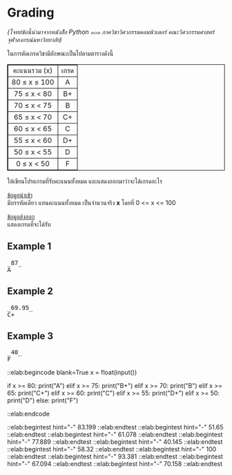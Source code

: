 # Grading

*(โจทย์ข้อนี้นำมาจากหนังสืิอ Python ๑๐๑ ภาควิชาวิศวกรรมคอมพิวเตอร์ คณะวิศวกรรมศาสตร์ จุฬาลงกรณ์มหาวิทยาลัย)*  

ในการตัดเกรดวิชามีลักษณะเป็นไปตามตารางดังนี้

<style>
table,tr,td{
    border: 1px solid black;
    text-align: center;
}
</style>

<table>
<tr><td>คะแนนรวม (x)</td><td>เกรด</td></tr>
<tr><td>80 ≤ x ≤ 100 </td><td>A</td></tr>
<tr><td>75 ≤ x < 80  </td><td>B+</td></tr>
<tr><td>70 ≤ x < 75  </td><td>B</td></tr>
<tr><td>65 ≤ x < 70  </td><td>C+</td></tr>
<tr><td>60 ≤ x < 65  </td><td>C</td></tr>
<tr><td>55 ≤ x < 60  </td><td>D+</td></tr>
<tr><td>50 ≤ x < 55  </td><td>D</td></tr>
<tr><td>0  ≤ x < 50  </td><td>F</td></tr>
</table>  

ให้เขียนโปรแกรมที่รับคะแนนทั้งหมด และแสดงออกมาว่าจะได้เกรดอะไร

<u>ข้อมูลนำเข้า</u>  
มีบรรทัดเดียว แทนคะแนนทั้งหมด เป็นจำนวนจริง **x** โดยที่ 0 <= x <= 100

<u>ข้อมูลส่งออก</u>  
แสดงเกรดที่จะได้รับ

## Example 1
<pre class="output">
_87_
A
</pre>

## Example 2
<pre class="output">
_69.95_
C+
</pre>

## Example 3
<pre class="output">
_40_
F
</pre>

::elab:begincode blank=True
x = float(input())

if x >= 80:
    print("A")
elif x >= 75:
    print("B+")
elif x >= 70:
    print("B")
elif x >= 65:
    print("C+")
elif x >= 60:
    print("C")
elif x >= 55:
    print("D+")
elif x >= 50:
    print("D")
else:
    print("F")

::elab:endcode

::elab:begintest hint="-"
83.199
::elab:endtest
::elab:begintest hint="-"
51.65
::elab:endtest
::elab:begintest hint="-"
61.078
::elab:endtest
::elab:begintest hint="-"
77.889
::elab:endtest
::elab:begintest hint="-"
40.145
::elab:endtest
::elab:begintest hint="-"
58.32
::elab:endtest
::elab:begintest hint="-"
100
::elab:endtest
::elab:begintest hint="-"
93.381
::elab:endtest
::elab:begintest hint="-"
67.094
::elab:endtest
::elab:begintest hint="-"
70.158
::elab:endtest